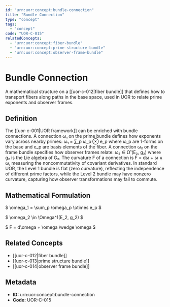 ```yaml
---
id: "urn:uor:concept:bundle-connection"
title: "Bundle Connection"
type: "concept"
tags:
  - "concept"
code: "UOR-C-015"
relatedConcepts:
  - "urn:uor:concept:fiber-bundle"
  - "urn:uor:concept:prime-structure-bundle"
  - "urn:uor:concept:observer-frame-bundle"
---
```


# Bundle Connection

A mathematical structure on a [[uor-c-012|fiber bundle]] that defines how to transport fibers along paths in the base space, used in UOR to relate prime exponents and observer frames.

## Definition

The [[uor-c-001|UOR framework]] can be enriched with bundle connections. A connection ω₁ on the prime bundle defines how exponents vary across nearby primes: ω₁ = ∑_p ω_p ⊗ e_p where ω_p are 1-forms on the base and e_p are basis elements of the fiber. A connection ω₂ on the frame bundle specifies how observer frames relate: ω₂ ∈ Ω¹(E₂, g₂) where g₂ is the Lie algebra of G₂. The curvature F of a connection is F = dω + ω ∧ ω, measuring the noncommutativity of covariant derivatives. In standard UOR, the Level 1 bundle is flat (zero curvature), reflecting the independence of different prime factors, while the Level 2 bundle may have nonzero curvature, capturing how observer transformations may fail to commute.

## Mathematical Formulation

$
\omega_1 = \sum_p \omega_p \otimes e_p
$

$
\omega_2 \in \Omega^1(E_2, g_2)
$

$
F = d\omega + \omega \wedge \omega
$

## Related Concepts

- [[uor-c-012|fiber bundle]]
- [[uor-c-013|prime structure bundle]]
- [[uor-c-014|observer frame bundle]]

## Metadata

- **ID:** urn:uor:concept:bundle-connection
- **Code:** UOR-C-015
